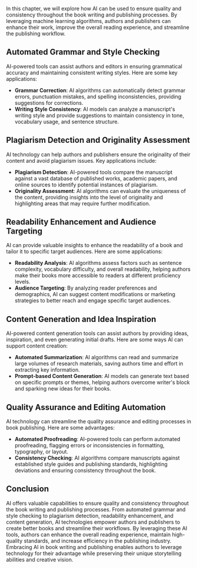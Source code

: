 
In this chapter, we will explore how AI can be used to ensure quality and consistency throughout the book writing and publishing processes. By leveraging machine learning algorithms, authors and publishers can enhance their work, improve the overall reading experience, and streamline the publishing workflow.

Automated Grammar and Style Checking
------------------------------------

AI-powered tools can assist authors and editors in ensuring grammatical accuracy and maintaining consistent writing styles. Here are some key applications:

* **Grammar Correction**: AI algorithms can automatically detect grammar errors, punctuation mistakes, and spelling inconsistencies, providing suggestions for corrections.
* **Writing Style Consistency**: AI models can analyze a manuscript's writing style and provide suggestions to maintain consistency in tone, vocabulary usage, and sentence structure.

Plagiarism Detection and Originality Assessment
-----------------------------------------------

AI technology can help authors and publishers ensure the originality of their content and avoid plagiarism issues. Key applications include:

* **Plagiarism Detection**: AI-powered tools compare the manuscript against a vast database of published works, academic papers, and online sources to identify potential instances of plagiarism.
* **Originality Assessment**: AI algorithms can evaluate the uniqueness of the content, providing insights into the level of originality and highlighting areas that may require further modification.

Readability Enhancement and Audience Targeting
----------------------------------------------

AI can provide valuable insights to enhance the readability of a book and tailor it to specific target audiences. Here are some applications:

* **Readability Analysis**: AI algorithms assess factors such as sentence complexity, vocabulary difficulty, and overall readability, helping authors make their books more accessible to readers at different proficiency levels.
* **Audience Targeting**: By analyzing reader preferences and demographics, AI can suggest content modifications or marketing strategies to better reach and engage specific target audiences.

Content Generation and Idea Inspiration
---------------------------------------

AI-powered content generation tools can assist authors by providing ideas, inspiration, and even generating initial drafts. Here are some ways AI can support content creation:

* **Automated Summarization**: AI algorithms can read and summarize large volumes of research materials, saving authors time and effort in extracting key information.
* **Prompt-based Content Generation**: AI models can generate text based on specific prompts or themes, helping authors overcome writer's block and sparking new ideas for their books.

Quality Assurance and Editing Automation
----------------------------------------

AI technology can streamline the quality assurance and editing processes in book publishing. Here are some advantages:

* **Automated Proofreading**: AI-powered tools can perform automated proofreading, flagging errors or inconsistencies in formatting, typography, or layout.
* **Consistency Checking**: AI algorithms compare manuscripts against established style guides and publishing standards, highlighting deviations and ensuring consistency throughout the book.

Conclusion
----------

AI offers valuable capabilities to ensure quality and consistency throughout the book writing and publishing processes. From automated grammar and style checking to plagiarism detection, readability enhancement, and content generation, AI technologies empower authors and publishers to create better books and streamline their workflows. By leveraging these AI tools, authors can enhance the overall reading experience, maintain high-quality standards, and increase efficiency in the publishing industry. Embracing AI in book writing and publishing enables authors to leverage technology for their advantage while preserving their unique storytelling abilities and creative vision.
